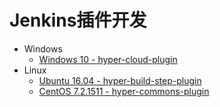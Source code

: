 Jenkins插件开发
==============

- Windows
  - [Windows 10 - hyper-cloud-plugin](README_windows.md)
- Linux
  - [Ubuntu 16.04 - hyper-build-step-plugin](README_ubuntu.md)
  - [CentOS 7.2.1511 - hyper-commons-plugin](README_centos.md)
